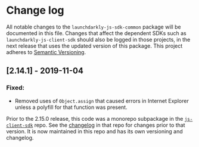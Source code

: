 # Change log

All notable changes to the `launchdarkly-js-sdk-common` package will be documented in this file. Changes that affect the dependent SDKs such as `launchdarkly-js-client-sdk` should also be logged in those projects, in the next release that uses the updated version of this package. This project adheres to [Semantic Versioning](http://semver.org).

## [2.14.1] - 2019-11-04
### Fixed:
- Removed uses of `Object.assign` that caused errors in Internet Explorer unless a polyfill for that function was present.



Prior to the 2.15.0 release, this code was a monorepo subpackage in the [`js-client-sdk`](https://github.com/launchdarkly/js-client-sdk) repo. See the [changelog](https://github.com/launchdarkly/js-client-sdk/blob/2.14.0/CHANGELOG.md) in that repo for changes prior to that version. It is now maintained in this repo and has its own versioning and changelog.
